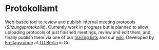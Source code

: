 # Protokollamt

Web-based tool to review and publish internal meeting protocols (*Sitzungsprotokolle*). Currently work in progress but is planned to allow uploading protocols of just finished meetings, review and edit them, and finally publish them via one of our [mailing lists](https://wiki.freitagsrunde.org/Mailinglisten) and our [wiki](https://wiki.freitagsrunde.org/Hauptseite). Developed by [Freitagsrunde](https://wiki.freitagsrunde.org/Hauptseite) at [TU Berlin](https://www.tu-berlin.de) in Go.
